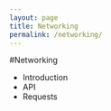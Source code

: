 ```yaml
---
layout: page
title: Networking
permalink: /networking/
---
```



#Networking

* Introduction
* API
* Requests
